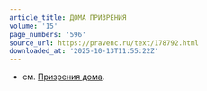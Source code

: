 ```yaml
---
article_title: ДОМА ПРИЗРЕНИЯ
volume: '15'
page_numbers: '596'
source_url: https://pravenc.ru/text/178792.html
downloaded_at: '2025-10-13T11:55:22Z'
---
```


- см. [Призрения дома](<https://pravenc.ru/text/Призрения дома.html>).
